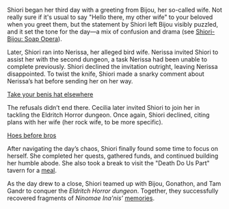 Shiori began her third day with a greeting from Bijou, her so-called wife. Not really sure if it's usual to say "Hello there, my other wife" to your beloved when you greet them, but the statement by Shiori left Bijou visibly puzzled, and it set the tone for the day—a mix of confusion and drama (see [Shiori-Bijou: Soap Opera](#edge:shiori-bijou)).

Later, Shiori ran into Nerissa, her alleged bird wife. Nerissa invited Shiori to assist her with the second dungeon, a task Nerissa had been unable to complete previously. Shiori declined the invitation outright, leaving Nerissa disappointed. To twist the knife, Shiori made a snarky comment about Nerissa’s hat before sending her on her way.

[Take your benis hat elsewhere](#embed:https://www.youtube.com/live/BnpLALzUzD4?feature=shared\&t=427)

The refusals didn’t end there. Cecilia later invited Shiori to join her in tackling the Eldritch Horror dungeon. Once again, Shiori declined, citing plans with her wife (her rock wife, to be more specific).

[Hoes before bros](#embed:https://www.youtube.com/live/BnpLALzUzD4?t=736)

After navigating the day’s chaos, Shiori finally found some time to focus on herself. She completed her quests, gathered funds, and continued building her humble abode. She also took a break to visit the "Death Do Us Part" tavern for a [meal](https://www.youtube.com/live/BnpLALzUzD4?feature=shared\&t=6718).

As the day drew to a close, Shiori teamed up with Bijou, Gonathon, and Tam Gandr to conquer the *Eldritch Horror dungeon*. Together, they successfully recovered fragments of *Ninomae Ina'nis’* [memories](https://www.youtube.com/live/BnpLALzUzD4?feature=shared\&t=8370).
